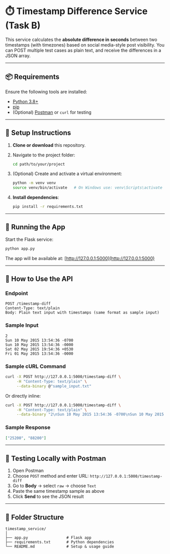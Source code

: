 # ⏱️ Timestamp Difference Service (Task B)

This service calculates the **absolute difference in seconds** between two timestamps (with timezones) based on social media-style post visibility. You can POST multiple test cases as plain text, and receive the differences in a JSON array.

---

## 📦 Requirements

Ensure the following tools are installed:

- [Python 3.8+](https://www.python.org/downloads/)
- [pip](https://pip.pypa.io/en/stable/installation/)
- (Optional) [Postman](https://www.postman.com/) or `curl` for testing

---

## 🧰 Setup Instructions

1. **Clone or download** this repository.

2. Navigate to the project folder:
   ```bash
   cd path/to/your/project
   ```

3. (Optional) Create and activate a virtual environment:
   ```bash
   python -m venv venv
   source venv/bin/activate   # On Windows use: venv\Scripts\activate
   ```

4. **Install dependencies**:
   ```bash
   pip install -r requirements.txt
   ```

---

## 🚀 Running the App

Start the Flask service:

```bash
python app.py
```

The app will be available at: [http://127.0.0.1:5000](http://127.0.0.1:5000)

---

## 📮 How to Use the API

### Endpoint

```
POST /timestamp-diff
Content-Type: text/plain
Body: Plain text input with timestamps (same format as sample input)
```

### Sample Input

```
2
Sun 10 May 2015 13:54:36 -0700
Sun 10 May 2015 13:54:36 -0000
Sat 02 May 2015 19:54:36 +0530
Fri 01 May 2015 13:54:36 -0000
```

### Sample cURL Command

```bash
curl -X POST http://127.0.0.1:5000/timestamp-diff \
     -H "Content-Type: text/plain" \
     --data-binary @"sample_input.txt"
```

Or directly inline:
```bash
curl -X POST http://127.0.0.1:5000/timestamp-diff \
     -H "Content-Type: text/plain" \
     --data-binary "2\nSun 10 May 2015 13:54:36 -0700\nSun 10 May 2015 13:54:36 -0000\nSat 02 May 2015 19:54:36 +0530\nFri 01 May 2015 13:54:36 -0000"
```

### Sample Response

```json
["25200", "88200"]
```

---

## 🧪 Testing Locally with Postman

1. Open Postman
2. Choose `POST` method and enter URL: `http://127.0.0.1:5000/timestamp-diff`
3. Go to **Body** → select `raw` → choose `Text`
4. Paste the same timestamp sample as above
5. Click **Send** to see the JSON result

---

## 🔧 Folder Structure

```
timestamp_service/
│
├── app.py                 # Flask app
├── requirements.txt       # Python dependencies
└── README.md              # Setup & usage guide
```
